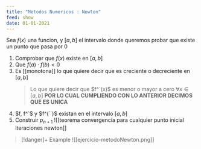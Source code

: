 ```yaml
---
title: "Metodos Numericos : Newton"
feed: show
date: 01-01-2021
---
```


Sea $f(x)$ una funcion, y $[a,b]$ el intervalo donde queremos probar que existe un punto que pasa por 0

1. Comprobar que $f(x)$ existe en $[a,b]$
2. Que $f(a)\cdot f(b) < 0$
3. Es [[monotona]] lo que quiere decir que es creciente o decreciente en $[a,b]$ 
	 > Lo que quiere decir que $f^`(x)$ es menor o mayor a cero $\forall x \in [a,b]$
	 > **POR LO CUAL CUMPLIENDO CON LO ANTERIOR DECIMOS QUE ES UNICA**
1. $f, f^`$ y $f^(``)$ existan en el intervalo $[a,b]$
2.  Construir $p_{n+1}$
 ![[teorema convergencia para cualquier punto inicial iteraciones newton]]
>[!danger]+ Example
>![[ejercicio-metodoNewton.png]]

